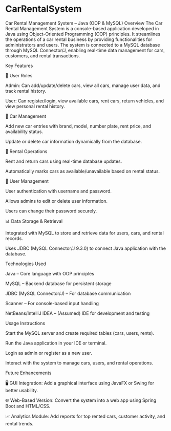 # CarRentalSystem
Car Rental Management System – Java (OOP & MySQL)
Overview
The Car Rental Management System is a console-based application developed in Java using Object-Oriented Programming (OOP) principles. It streamlines the operations of a car rental business by providing functionalities for administrators and users. The system is connected to a MySQL database through MySQL Connector/J, enabling real-time data management for cars, customers, and rental transactions.

Key Features

🔑 User Roles

Admin: Can add/update/delete cars, view all cars, manage user data, and track rental history.

User: Can register/login, view available cars, rent cars, return vehicles, and view personal rental history.

🚗 Car Management

Add new car entries with brand, model, number plate, rent price, and availability status.

Update or delete car information dynamically from the database.

🧾 Rental Operations

Rent and return cars using real-time database updates.

Automatically marks cars as available/unavailable based on rental status.

👤 User Management

User authentication with username and password.

Allows admins to edit or delete user information.

Users can change their password securely.

📊 Data Storage & Retrieval

Integrated with MySQL to store and retrieve data for users, cars, and rental records.

Uses JDBC (MySQL Connector/J 9.3.0) to connect Java application with the database.

Technologies Used

Java – Core language with OOP principles

MySQL – Backend database for persistent storage

JDBC (MySQL Connector/J) – For database communication

Scanner – For console-based input handling

NetBeans/IntelliJ IDEA – (Assumed) IDE for development and testing

Usage Instructions

Start the MySQL server and create required tables (cars, users, rents).

Run the Java application in your IDE or terminal.

Login as admin or register as a new user.

Interact with the system to manage cars, users, and rental operations.

Future Enhancements

🖥️ GUI Integration: Add a graphical interface using JavaFX or Swing for better usability.

🌐 Web-Based Version: Convert the system into a web app using Spring Boot and HTML/CSS.

📈 Analytics Module: Add reports for top rented cars, customer activity, and rental trends.
